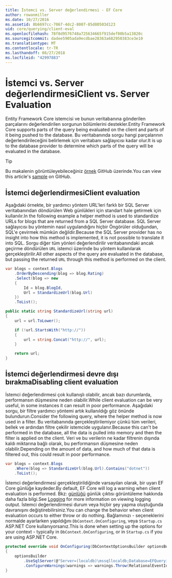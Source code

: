 ```yaml
---
title: İstemci vs. Server değerlendirmesi - EF Core
author: rowanmiller
ms.date: 10/27/2016
ms.assetid: 8b6697cc-7067-4dc2-8007-85d80503d123
uid: core/querying/client-eval
ms.openlocfilehash: 78f8d9576748a725634665f915def80b5a13820c
ms.sourcegitcommit: dadee5905ada9ecdbae28363a682950383ce3e10
ms.translationtype: MT
ms.contentlocale: tr-TR
ms.lasthandoff: 08/27/2018
ms.locfileid: "42997883"
---
```

# <a name="client-vs-server-evaluation"></a><span data-ttu-id="f48f5-102">İstemci vs. Server değerlendirmesi</span><span class="sxs-lookup"><span data-stu-id="f48f5-102">Client vs. Server Evaluation</span></span>

<span data-ttu-id="f48f5-103">Entity Framework Core istemcisi ve bunun veritabanına gönderilen parçalarını değerlendirilen sorgunun bölümlerini destekler.</span><span class="sxs-lookup"><span data-stu-id="f48f5-103">Entity Framework Core supports parts of the query being evaluated on the client and parts of it being pushed to the database.</span></span> <span data-ttu-id="f48f5-104">Bu veritabanında sorgu hangi parçalarının değerlendirileceğini belirlemek için veritabanı sağlayıcısı kadar olur.</span><span class="sxs-lookup"><span data-stu-id="f48f5-104">It is up to the database provider to determine which parts of the query will be evaluated in the database.</span></span>

> [!TIP]  
> <span data-ttu-id="f48f5-105">Bu makalenin görüntüleyebileceğiniz [örnek](https://github.com/aspnet/EntityFramework.Docs/tree/master/samples/core/Querying) GitHub üzerinde.</span><span class="sxs-lookup"><span data-stu-id="f48f5-105">You can view this article's [sample](https://github.com/aspnet/EntityFramework.Docs/tree/master/samples/core/Querying) on GitHub.</span></span>

## <a name="client-evaluation"></a><span data-ttu-id="f48f5-106">İstemci değerlendirmesi</span><span class="sxs-lookup"><span data-stu-id="f48f5-106">Client evaluation</span></span>

<span data-ttu-id="f48f5-107">Aşağıdaki örnekte, bir yardımcı yöntem URL'leri farklı bir SQL Server veritabanından döndürülen Web günlükleri için standart hale getirmek için kullanılır.</span><span class="sxs-lookup"><span data-stu-id="f48f5-107">In the following example a helper method is used to standardize URLs for blogs that are returned from a SQL Server database.</span></span> <span data-ttu-id="f48f5-108">SQL Server sağlayıcısı bu yöntemin nasıl uygulandığını hiçbir Öngörüler olduğundan, SQL'e çevirmek mümkün değildir.</span><span class="sxs-lookup"><span data-stu-id="f48f5-108">Because the SQL Server provider has no insight into how this method is implemented, it is not possible to translate it into SQL.</span></span> <span data-ttu-id="f48f5-109">Sorgu diğer tüm yönleri değerlendirilir veritabanındaki ancak geçirme döndürülen `URL` istemci üzerinde bu yöntem kullanılarak gerçekleştirilir.</span><span class="sxs-lookup"><span data-stu-id="f48f5-109">All other aspects of the query are evaluated in the database, but passing the returned `URL` through this method is performed on the client.</span></span>

<!-- [!code-csharp[Main](samples/core/Querying/Querying/ClientEval/Sample.cs?highlight=6)] -->
``` csharp
var blogs = context.Blogs
    .OrderByDescending(blog => blog.Rating)
    .Select(blog => new
    {
        Id = blog.BlogId,
        Url = StandardizeUrl(blog.Url)
    })
    .ToList();
```

<!-- [!code-csharp[Main](samples/core/Querying/Querying/ClientEval/Sample.cs)] -->
``` csharp
public static string StandardizeUrl(string url)
{
    url = url.ToLower();

    if (!url.StartsWith("http://"))
    {
        url = string.Concat("http://", url);
    }

    return url;
}
```

## <a name="disabling-client-evaluation"></a><span data-ttu-id="f48f5-110">İstemci değerlendirmesi devre dışı bırakma</span><span class="sxs-lookup"><span data-stu-id="f48f5-110">Disabling client evaluation</span></span>

<span data-ttu-id="f48f5-111">İstemci değerlendirmesi çok kullanışlı olabilir, ancak bazı durumlarda, performansın düşmesine neden olabilir.</span><span class="sxs-lookup"><span data-stu-id="f48f5-111">While client evaluation can be very useful, in some instances it can result in poor performance.</span></span> <span data-ttu-id="f48f5-112">Aşağıdaki sorgu, bir filtre yardımcı yöntemi artık kullanıldığı göz önünde bulundurun.</span><span class="sxs-lookup"><span data-stu-id="f48f5-112">Consider the following query, where the helper method is now used in a filter.</span></span> <span data-ttu-id="f48f5-113">Bu veritabanında gerçekleştirilemiyor çünkü tüm verileri, bellek ve ardından filtre çekilir istemcide uygulanır.</span><span class="sxs-lookup"><span data-stu-id="f48f5-113">Because this can't be performed in the database, all the data is pulled into memory and then the filter is applied on the client.</span></span> <span data-ttu-id="f48f5-114">Veri ve bu verilerin ne kadar filtrenin dışında kaldı miktarına bağlı olarak, bu performansın düşmesine neden olabilir.</span><span class="sxs-lookup"><span data-stu-id="f48f5-114">Depending on the amount of data, and how much of that data is filtered out, this could result in poor performance.</span></span>

<!-- [!code-csharp[Main](samples/core/Querying/Querying/ClientEval/Sample.cs)] -->
``` csharp
var blogs = context.Blogs
    .Where(blog => StandardizeUrl(blog.Url).Contains("dotnet"))
    .ToList();
```

<span data-ttu-id="f48f5-115">İstemci değerlendirmesi gerçekleştirildiğinde varsayılan olarak, bir uyarı EF Core günlüğe kaydeder.</span><span class="sxs-lookup"><span data-stu-id="f48f5-115">By default, EF Core will log a warning when client evaluation is performed.</span></span> <span data-ttu-id="f48f5-116">Bkz: [günlüğü](../miscellaneous/logging.md) günlük çıktısı görüntüleme hakkında daha fazla bilgi.</span><span class="sxs-lookup"><span data-stu-id="f48f5-116">See [Logging](../miscellaneous/logging.md) for more information on viewing logging output.</span></span> <span data-ttu-id="f48f5-117">İstemci değerlendirmesi durum veya hiçbir şey yapma oluştuğunda davranışını değiştirebilirsiniz.</span><span class="sxs-lookup"><span data-stu-id="f48f5-117">You can change the behavior when client evaluation occurs to either throw or do nothing.</span></span> <span data-ttu-id="f48f5-118">Bağlamınızı - seçeneklerini normalde ayarlarken yapıldığını `DbContext.OnConfiguring`, veya `Startup.cs` ASP.NET Core kullanıyorsanız.</span><span class="sxs-lookup"><span data-stu-id="f48f5-118">This is done when setting up the options for your context - typically in `DbContext.OnConfiguring`, or in `Startup.cs` if you are using ASP.NET Core.</span></span>

<!-- [!code-csharp[Main](samples/core/Querying/Querying/ClientEval/ThrowOnClientEval/BloggingContext.cs?highlight=5)] -->
``` csharp
protected override void OnConfiguring(DbContextOptionsBuilder optionsBuilder)
{
    optionsBuilder
        .UseSqlServer(@"Server=(localdb)\mssqllocaldb;Database=EFQuerying;Trusted_Connection=True;")
        .ConfigureWarnings(warnings => warnings.Throw(RelationalEventId.QueryClientEvaluationWarning));
}
```
